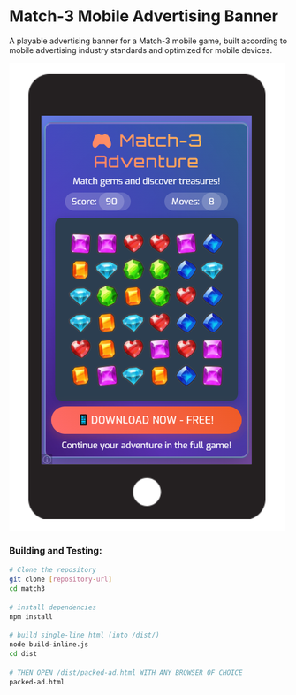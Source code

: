 # Match-3 Mobile Advertising Banner

A playable advertising banner for a Match-3 mobile game, built according to mobile advertising industry standards and optimized for mobile devices.

![screenshot](/screenshot.png)

### Building and Testing:
```bash
# Clone the repository
git clone [repository-url]
cd match3

# install dependencies
npm install

# build single-line html (into /dist/)
node build-inline.js
cd dist

# THEN OPEN /dist/packed-ad.html WITH ANY BROWSER OF CHOICE
packed-ad.html
